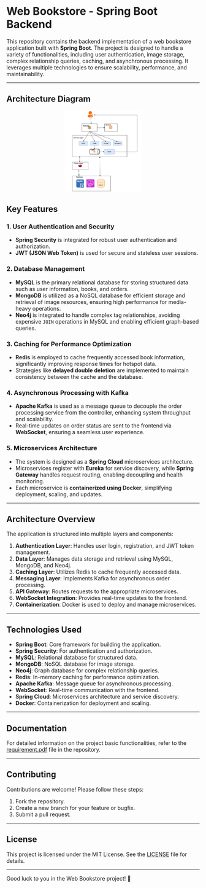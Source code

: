 # Web Bookstore - Spring Boot Backend

This repository contains the backend implementation of a web bookstore application built with **Spring Boot**. The project is designed to handle a variety of functionalities, including user authentication, image storage, complex relationship queries, caching, and asynchronous processing. It leverages multiple technologies to ensure scalability, performance, and maintainability.

---
## Architecture Diagram
<div align="center">
  <img src="./architecture-diagram.png" alt="Architecture Diagram" width="40%"/>
</div>

## Key Features

### 1. **User Authentication and Security**
   - **Spring Security** is integrated for robust user authentication and authorization.
   - **JWT (JSON Web Token)** is used for secure and stateless user sessions.

### 2. **Database Management**
   - **MySQL** is the primary relational database for storing structured data such as user information, books, and orders.
   - **MongoDB** is utilized as a NoSQL database for efficient storage and retrieval of image resources, ensuring high performance for media-heavy operations.
   - **Neo4j** is integrated to handle complex tag relationships, avoiding expensive `JOIN` operations in MySQL and enabling efficient graph-based queries.

### 3. **Caching for Performance Optimization**
   - **Redis** is employed to cache frequently accessed book information, significantly improving response times for hotspot data.
   - Strategies like **delayed double deletion** are implemented to maintain consistency between the cache and the database.

### 4. **Asynchronous Processing with Kafka**
   - **Apache Kafka** is used as a message queue to decouple the order processing service from the controller, enhancing system throughput and scalability.
   - Real-time updates on order status are sent to the frontend via **WebSocket**, ensuring a seamless user experience.

### 5. **Microservices Architecture**
   - The system is designed as a **Spring Cloud** microservices architecture.
   - Microservices register with **Eureka** for service discovery, while **Spring Gateway** handles request routing, enabling decoupling and health monitoring.
   - Each microservice is **containerized using Docker**, simplifying deployment, scaling, and updates.

---

## Architecture Overview

The application is structured into multiple layers and components:
1. **Authentication Layer**: Handles user login, registration, and JWT token management.
2. **Data Layer**: Manages data storage and retrieval using MySQL, MongoDB, and Neo4j.
3. **Caching Layer**: Utilizes Redis to cache frequently accessed data.
4. **Messaging Layer**: Implements Kafka for asynchronous order processing.
5. **API Gateway**: Routes requests to the appropriate microservices.
6. **WebSocket Integration**: Provides real-time updates to the frontend.
7. **Containerization**: Docker is used to deploy and manage microservices.

---

## Technologies Used
- **Spring Boot**: Core framework for building the application.
- **Spring Security**: For authentication and authorization.
- **MySQL**: Relational database for structured data.
- **MongoDB**: NoSQL database for image storage.
- **Neo4j**: Graph database for complex relationship queries.
- **Redis**: In-memory caching for performance optimization.
- **Apache Kafka**: Message queue for asynchronous processing.
- **WebSocket**: Real-time communication with the frontend.
- **Spring Cloud**: Microservices architecture and service discovery.
- **Docker**: Containerization for deployment and scaling.

---


## Documentation
For detailed information on the project basic functionalities, refer to the [requirement.pdf](./requirement.pdf) file in the repository.

---

## Contributing
Contributions are welcome! Please follow these steps:
1. Fork the repository.
2. Create a new branch for your feature or bugfix.
3. Submit a pull request.

---

## License
This project is licensed under the MIT License. See the [LICENSE](./LICENSE) file for details.

---


Good luck to you in the Web Bookstore project! 🚀
